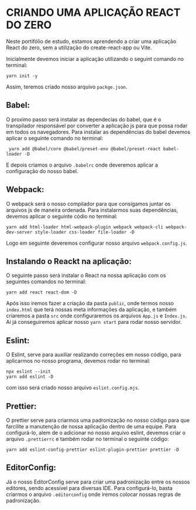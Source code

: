 # CRIANDO UMA APLICAÇÃO REACT DO ZERO

Neste portifólio de estudo, estamos aprendendo a criar uma aplicação React do zero, sem a utilização do create-react-app ou Vite.

Inicialmente devemos iniciar a aplicação utilizando o seguint comando no terminal:
```
yarn init -y
```

Assim, teremos criado nosso arquivo `packge.json`.

## Babel:

O proximo passo será instalar as dependecias do babel, que é o transpilador responsável por converter a aplicação js para que possa rodar em todos os navegadores. Para instalar as dependências do babel devemos aplicar o seguinte comando no terminal:

```
 yarn add @babel/core @babel/preset-env @babel/preset-react babel-loader -D
```

E depois criamos o arquivo `.babelrc` onde deveremos aplicar a configuração do nosso babel.

## Webpack:

O webpack será o nosso compilador para que consigamos juntar os arquivos js de maneira ordenada. Para instalarmos suas dependências, devemos aplicar o seguinte códio no terminal: 

```
yarn add html-loader html-webpack-plugin webpack webpack-cli webpack-dev-server style-loader css-loader file-loader -D
```

Logo em seguinte deveremos configurar nosso arquivo `webpack.config.js`.


## Instalando o Reackt na aplicação:

O seguinte passo será instalar o React na nossa aplicação com os seguintes comandos no terminal:

```
yarn add react react-dom -D  
```


Após isso iremos fazer a criação da pasta `public`, onde termos nosso `index.html` que terá nossas meta informações da aplicação, e também criaremos a pasta `src` onde configuraremos os arquivos `App.js` e `Index.js`.
Ai já conseguiremos aplicar nosso `yarn start` para rodar nosso servidor.

## Eslint:

O Eslint, serve para auxiliar realizando correções em nosso código, para aplicarmos no nosso programa, devemos rodar no terminal:

```
npx eslint --init  
yarn add eslint -D 
```

com isso será criado nosso arquivo `eslint.config.mjs`.

## Prettier:

O prettier serve para criarmos uma padronização no nosso código para que farcilite a manutenção de nossa aplicação dentro de uma equipe. Para configurá-lo, alem de o adicionar no nosso arquivo eslint, devemos criar o arquivo `.prettierrc` e também rodar no terminal o seguinte código:

```
yarn add eslint-config-prettier eslint-plugin-prettier prettier -D
```

## EditorConfig:

Já o nosso EditorConfig serve para criar uma padronização entre os nossos editores, sendo acessível para diversas IDE. Para configurá-lo, basta criarmos o arquivo `.editorconfig` onde iremos colocar nossas regras de padronização.
